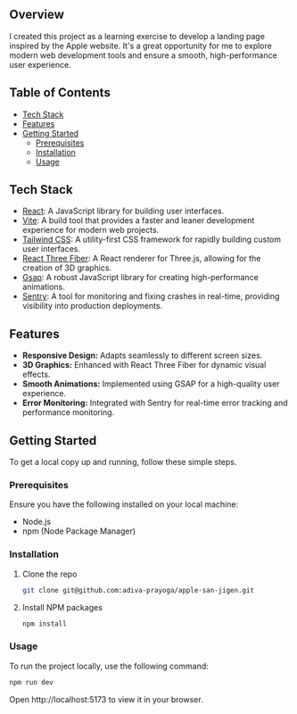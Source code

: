 ## Overview

I created this project as a learning exercise to develop a landing page inspired by the Apple website. It's a great opportunity for me to explore modern web development tools and ensure a smooth, high-performance user experience.

## Table of Contents

- [Tech Stack](#tech-stack)
- [Features](#features)
- [Getting Started](#getting-started)
  - [Prerequisites](#prerequisites)
  - [Installation](#installation)
  - [Usage](#usage)

## Tech Stack

- [React](https://reactjs.org/): A JavaScript library for building user interfaces.
- [Vite](https://vitejs.dev/): A build tool that provides a faster and leaner development experience for modern web projects.
- [Tailwind CSS](https://tailwindcss.com/): A utility-first CSS framework for rapidly building custom user interfaces.
- [React Three Fiber](https://docs.pmnd.rs/react-three-fiber/getting-started/introduction): A React renderer for Three.js, allowing for the creation of 3D graphics.
- [Gsap](https://gsap.com/): A robust JavaScript library for creating high-performance animations.
- [Sentry](https://sentry.io/): A tool for monitoring and fixing crashes in real-time, providing visibility into production deployments.

## Features

- **Responsive Design:** Adapts seamlessly to different screen sizes.
- **3D Graphics:** Enhanced with React Three Fiber for dynamic visual effects.
- **Smooth Animations:** Implemented using GSAP for a high-quality user experience.
- **Error Monitoring:** Integrated with Sentry for real-time error tracking and performance monitoring.

## Getting Started

To get a local copy up and running, follow these simple steps.

### Prerequisites

Ensure you have the following installed on your local machine:

- Node.js
- npm (Node Package Manager)

### Installation

1. Clone the repo
   ```sh
   git clone git@github.com:adiva-prayoga/apple-san-jigen.git
   ```
2. Install NPM packages
   ```sh
   npm install
   ```

### Usage

To run the project locally, use the following command:

```sh
npm run dev
```

Open http://localhost:5173 to view it in your browser.
